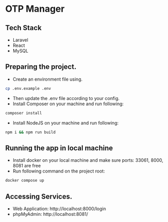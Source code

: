 # OTP Manager

## Tech Stack
- Laravel
- React
- MySQL

## Preparing the project.

- Create an environment file using.
```bash
cp .env.example .env
```

- Then update the .env file according to your config.
- Install Composer on your machine and run following:
```bash
composer install
```
- Install NodeJS on your machine and run following:
```bash
npm i && npm run build
```

## Running the app in local machine

- Install docker on your local machine and make sure ports: 33061, 8000, 8081 are free
- Run following command on the project root:
```bash
docker compose up
```

## Accessing Services.
- Web Application: http://localhost:8000/login
- phpMyAdmin: http://localhost:8081/

